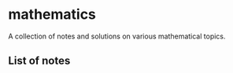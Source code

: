 # mathematics
A collection of notes and solutions on various mathematical topics.

## List of notes
